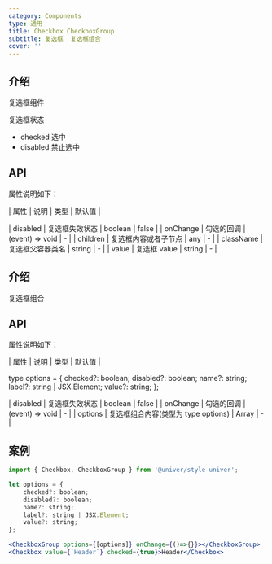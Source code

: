 ```yaml
---
category: Components
type: 通用
title: Checkbox CheckboxGroup
subtitle: 复选框  复选框组合
cover: ''
---
```


## 介绍

复选框组件

复选框状态

-   checked 选中
-   disabled 禁止选中

## API

属性说明如下：

| 属性 | 说明 | 类型 | 默认值 |

| disabled | 复选框失效状态 | boolean | false |
| onChange | 勾选的回调 | (event) => void | - |
| children | 复选框内容或者子节点 | any | - |
| className | 复选框父容器类名 | string | - |
| value | 复选框 value | string | - |

## 介绍

复选框组合

## API

属性说明如下：

| 属性 | 说明 | 类型 | 默认值 |

type options = {
checked?: boolean;
disabled?: boolean;
name?: string;
label?: string | JSX.Element;
value?: string;
};

| disabled | 复选框失效状态 | boolean | false |
| onChange | 勾选的回调 | (event) => void | - |
| options | 复选框组合内容(类型为 type options) | Array<options> | - |

## 案例

```jsx
import { Checkbox, CheckboxGroup } from '@univer/style-univer';

let options = {
    checked?: boolean;
    disabled?: boolean;
    name?: string;
    label?: string | JSX.Element;
    value?: string;
};

<CheckboxGroup options={[options]} onChange={()=>{}}></CheckboxGroup>
<Checkbox value={`Header`} checked={true}>Header</Checkbox>
```
